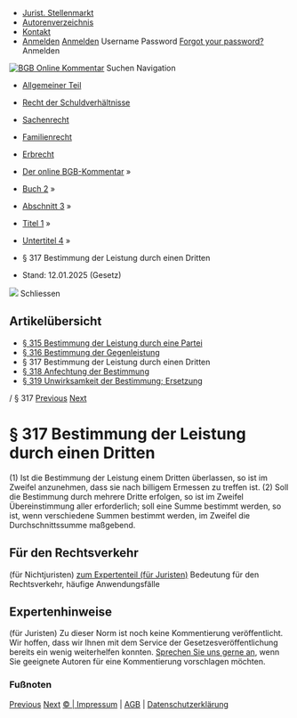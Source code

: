   * [Jurist. Stellenmarkt](https://bgb.kommentar.de/Buch-2/Abschnitt-3/Titel-1/Untertitel-4/</job-board> "Jurist. Stellenmarkt")
  * [Autorenverzeichnis](https://bgb.kommentar.de/Buch-2/Abschnitt-3/Titel-1/Untertitel-4/</Autorenverzeichnis> "Autorenverzeichnis")
  * [Kontakt](https://bgb.kommentar.de/Buch-2/Abschnitt-3/Titel-1/Untertitel-4/</Kontakt>)
  * [Anmelden](https://bgb.kommentar.de/Buch-2/Abschnitt-3/Titel-1/Untertitel-4/<#login> "show login form") [Anmelden](https://bgb.kommentar.de/Buch-2/Abschnitt-3/Titel-1/Untertitel-4/<#> "hide login form") Username Password
[Forgot your password?](https://bgb.kommentar.de/Buch-2/Abschnitt-3/Titel-1/Untertitel-4/</user/forgotpassword>) Anmelden 


[![BGB Online Kommentar](https://bgb.kommentar.de/extension/bgb/design/bgb/images/logo.png)](https://bgb.kommentar.de/Buch-2/Abschnitt-3/Titel-1/Untertitel-4/</> "BGB Online Kommentar")
Suchen
Navigation
  * [Allgemeiner Teil](https://bgb.kommentar.de/Buch-2/Abschnitt-3/Titel-1/Untertitel-4/</Buch-1>)
  * [Recht der Schuldverhältnisse](https://bgb.kommentar.de/Buch-2/Abschnitt-3/Titel-1/Untertitel-4/</Buch-2>)
  * [Sachenrecht](https://bgb.kommentar.de/Buch-2/Abschnitt-3/Titel-1/Untertitel-4/</Buch-3>)
  * [Familienrecht](https://bgb.kommentar.de/Buch-2/Abschnitt-3/Titel-1/Untertitel-4/</Buch-4>)
  * [Erbrecht](https://bgb.kommentar.de/Buch-2/Abschnitt-3/Titel-1/Untertitel-4/</Buch-5>)


  * [Der online BGB-Kommentar](https://bgb.kommentar.de/Buch-2/Abschnitt-3/Titel-1/Untertitel-4/</>) »
  * [Buch 2](https://bgb.kommentar.de/Buch-2/Abschnitt-3/Titel-1/Untertitel-4/</Buch-2>) »
  * [Abschnitt 3](https://bgb.kommentar.de/Buch-2/Abschnitt-3/Titel-1/Untertitel-4/</Buch-2/Abschnitt-3>) »
  * [Titel 1](https://bgb.kommentar.de/Buch-2/Abschnitt-3/Titel-1/Untertitel-4/</Buch-2/Abschnitt-3/Titel-1>) »
  * [Untertitel 4](https://bgb.kommentar.de/Buch-2/Abschnitt-3/Titel-1/Untertitel-4/</Buch-2/Abschnitt-3/Titel-1/Untertitel-4>) »
  * § 317 Bestimmung der Leistung durch einen Dritten 
  * Stand: 12.01.2025 (Gesetz) 


![](https://vg01.met.vgwort.de/na/1c9909529ead4f509072c06d9081a7d5)
Schliessen 
## Artikelübersicht
  * [ § 315 Bestimmung der Leistung durch eine Partei ](https://bgb.kommentar.de/Buch-2/Abschnitt-3/Titel-1/Untertitel-4/</Buch-2/Abschnitt-3/Titel-1/Untertitel-4/Bestimmung-der-Leistung-durch-eine-Partei>)
  * [ § 316 Bestimmung der Gegenleistung ](https://bgb.kommentar.de/Buch-2/Abschnitt-3/Titel-1/Untertitel-4/</Buch-2/Abschnitt-3/Titel-1/Untertitel-4/Bestimmung-der-Gegenleistung>)
  * § 317 Bestimmung der Leistung durch einen Dritten 
  * [ § 318 Anfechtung der Bestimmung ](https://bgb.kommentar.de/Buch-2/Abschnitt-3/Titel-1/Untertitel-4/</Buch-2/Abschnitt-3/Titel-1/Untertitel-4/Anfechtung-der-Bestimmung>)
  * [ § 319 Unwirksamkeit der Bestimmung; Ersetzung ](https://bgb.kommentar.de/Buch-2/Abschnitt-3/Titel-1/Untertitel-4/</Buch-2/Abschnitt-3/Titel-1/Untertitel-4/Unwirksamkeit-der-Bestimmung-Ersetzung>)


/ § 317 
[Previous](https://bgb.kommentar.de/Buch-2/Abschnitt-3/Titel-1/Untertitel-4/</Buch-2/Abschnitt-3/Titel-1/Untertitel-4/Bestimmung-der-Gegenleistung> "§ 316 Bestimmung der Gegenleistung") [Next](https://bgb.kommentar.de/Buch-2/Abschnitt-3/Titel-1/Untertitel-4/</Buch-2/Abschnitt-3/Titel-1/Untertitel-4/Anfechtung-der-Bestimmung> "§ 318 Anfechtung der Bestimmung")
# § 317 Bestimmung der Leistung durch einen Dritten
(1) Ist die Bestimmung der Leistung einem Dritten überlassen, so ist im Zweifel anzunehmen, dass sie nach billigem Ermessen zu treffen ist.
(2) Soll die Bestimmung durch mehrere Dritte erfolgen, so ist im Zweifel Übereinstimmung aller erforderlich; soll eine Summe bestimmt werden, so ist, wenn verschiedene Summen bestimmt werden, im Zweifel die Durchschnittssumme maßgebend.
## Für den Rechtsverkehr 
(für Nichtjuristen)
[zum Expertenteil (für Juristen)](https://bgb.kommentar.de/Buch-2/Abschnitt-3/Titel-1/Untertitel-4/<#expertenhinweise>)
Bedeutung für den Rechtsverkehr, häufige Anwendungsfälle
## Expertenhinweise
(für Juristen)
Zu dieser Norm ist noch keine Kommentierung veröffentlicht. Wir hoffen, dass wir Ihnen mit dem Service der Gesetzesveröffentlichung bereits ein wenig weiterhelfen konnten. [Sprechen Sie uns gerne an](https://bgb.kommentar.de/Buch-2/Abschnitt-3/Titel-1/Untertitel-4/</Kontakt>), wenn Sie geeignete Autoren für eine Kommentierung vorschlagen möchten. 
### Fußnoten
[Previous](https://bgb.kommentar.de/Buch-2/Abschnitt-3/Titel-1/Untertitel-4/</Buch-2/Abschnitt-3/Titel-1/Untertitel-4/Bestimmung-der-Gegenleistung> "§ 316 Bestimmung der Gegenleistung") [Next](https://bgb.kommentar.de/Buch-2/Abschnitt-3/Titel-1/Untertitel-4/</Buch-2/Abschnitt-3/Titel-1/Untertitel-4/Anfechtung-der-Bestimmung> "§ 318 Anfechtung der Bestimmung")
[© | Impressum](https://bgb.kommentar.de/Buch-2/Abschnitt-3/Titel-1/Untertitel-4/</Kontakt>) | [AGB](https://bgb.kommentar.de/Buch-2/Abschnitt-3/Titel-1/Untertitel-4/</AGB>) | [Datenschutzerklärung](https://bgb.kommentar.de/Buch-2/Abschnitt-3/Titel-1/Untertitel-4/</Datenschutzerklaerung-fuer-Leser>)
